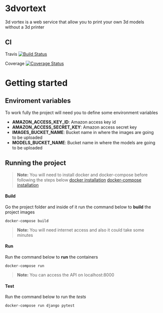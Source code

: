 # 3dvortext
3d vortex is a web service that allow you to print your own 3d models without a 3d printer

## CI
Travis
[![Build Status](https://travis-ci.com/LautaroNavarro/3dvortex.svg?branch=master)](https://travis-ci.com/LautaroNavarro/3dvortex)

Coverage
[![Coverage Status](https://coveralls.io/repos/github/LautaroNavarro/3dvortext/badge.svg?branch=)](https://coveralls.io/github/LautaroNavarro/3dvortext?branch=)

# Getting started

## Enviroment variables

To work fully the project will need you to define some environment variables

- **AMAZON_ACCESS_KEY_ID**: Amazon access key id
- **AMAZON_ACCESS_SECRET_KEY**: Amazon access secret key
- **IMAGES_BUCKET_NAME**: Bucket name in where the images are going to be uploaded
- **MODELS_BUCKET_NAME**: Bucket name in where the models are going to be uploaded


## Running the project

> **Note:** You will need to install docker and docker-compose before following the steps below
[docker installation](https://docs.docker.com/v17.09/engine/installation/)
[docker-compose installation](https://docs.docker.com/compose/install/)

#### Build

Go the project folder and inside of it run the command below to **build** the project images

    docker-compose build

> **Note:** You will need internet access and also it could take some minutes

#### Run

Run the command below to **run** the containers

    docker-compose run

> **Note:** You can access the API on localhost:8000

#### Test

Run the command below to run the *tests*

    docker-compose run django pytest
